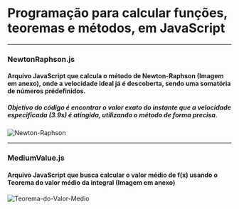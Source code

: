 # Programação para calcular funções, teoremas e métodos, em JavaScript
---
### NewtonRaphson.js
#### Arquivo JavaScript que calcula o método de Newton-Raphson (Imagem em anexo), onde a velocidade ideal já é descoberta, sendo uma somatória de números prédefinidos.  
##### Objetivo do código é encontrar o valor exato do instante que a velocidade especificada (3.9s) é atingida, utilizando o método de forma precisa.

![Newton-Raphson](https://i.ibb.co/qFWp40bd/Formula-para-o-metodo-de-Newton-Raphson.webp)

---
### MediumValue.js
#### Arquivo JavaScript que busca calcular o valor médio de f(x) usando o Teorema do valor médio da integral (Imagem em anexo)

![Teorema-do-Valor-Medio](https://i.ibb.co/kgkxXHZH/Screenshot-40.png)